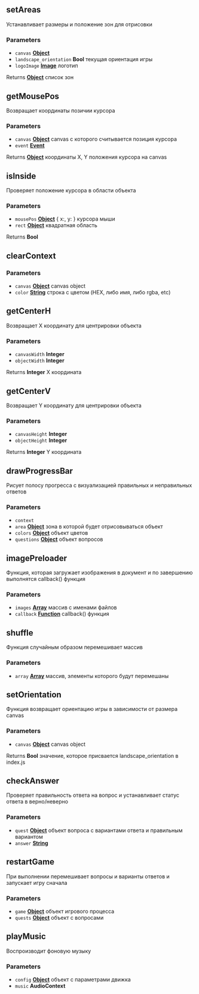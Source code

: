 <!-- Generated by documentation.js. Update this documentation by updating the source code. -->

## setAreas

Устанавливает размеры и положение зон для отрисовки

### Parameters

*   `canvas` **[Object][1]** 
*   `landscape_orientation` **Bool** текущая ориентация игры
*   `logoImage` **[Image][2]** логотип

Returns **[Object][1]** список зон

## getMousePos

Возвращает координаты позичии курсора

### Parameters

*   `canvas` **[Object][1]** canvas с которого считывается позиция курсора
*   `event` **[Event][3]** 

Returns **[Object][1]** координаты X, Y положения курсора на canvas

## isInside

Проверяет положение курсора в области объекта

### Parameters

*   `mousePos` **[Object][1]** { x:, y: } курсора мыши
*   `rect` **[Object][1]** квадратная область

Returns **Bool** 

## clearContext

### Parameters

*   `canvas` **[Object][1]** canvas object
*   `color` **[String][4]** строка с цветом (HEX, либо имя, либо rgba, etc)

## getCenterH

Возвращает X координату для центрировки объекта

### Parameters

*   `canvasWidth` **Integer** 
*   `objectWidth` **Integer** 

Returns **Integer** X координата

## getCenterV

Возвращает Y координату для центрировки объекта

### Parameters

*   `canvasHeight` **Integer** 
*   `objectHeight` **Integer** 

Returns **Integer** Y координата

## drawProgressBar

Рисует полосу прогресса с визуализацией правильных и неправильных ответов

### Parameters

*   `context`  
*   `area` **[Object][1]** зона в которой будет отрисовываться объект
*   `colors` **[Object][1]** объект цветов
*   `questions` **[Object][1]** объект вопросов

## imagePreloader

Функция, которая загружает изображения в документ
и по завершению выполнятся callback() функция

### Parameters

*   `images` **[Array][5]** массив с именами файлов
*   `callback` **[Function][6]** callback() функция

## shuffle

Функция случайным образом перемешивает массив

### Parameters

*   `array` **[Array][5]** массив, элементы которого будут перемешаны

## setOrientation

Функция возвращает ориентацию игры в зависимости от размера canvas

### Parameters

*   `canvas` **[Object][1]** canvas object

Returns **Bool** значение, которое присвается landscape_orientation в index.js

## checkAnswer

Проверяет правильность ответа на вопрос и устанавливает статус ответа в верно/неверно

### Parameters

*   `quest` **[Object][1]** объект вопроса с вариантами ответа и правильным вариантом
*   `answer` **[String][4]** 

## restartGame

При выполнении перемешивает вопросы и варианты ответов и запускает игру сначала

### Parameters

*   `game` **[Object][1]** объект игрового процесса
*   `quests` **[Object][1]** объект с вопросами

## playMusic

Воспроизводит фоновую музыку

### Parameters

*   `config` **[Object][1]** объект с параметрами движка
*   `music` **AudioContext** 

[1]: https://developer.mozilla.org/docs/Web/JavaScript/Reference/Global_Objects/Object

[2]: https://developer.mozilla.org/docs/Web/API/HTMLImageElement/Image

[3]: https://developer.mozilla.org/docs/Web/API/Event

[4]: https://developer.mozilla.org/docs/Web/JavaScript/Reference/Global_Objects/String

[5]: https://developer.mozilla.org/docs/Web/JavaScript/Reference/Global_Objects/Array

[6]: https://developer.mozilla.org/docs/Web/JavaScript/Reference/Statements/function

